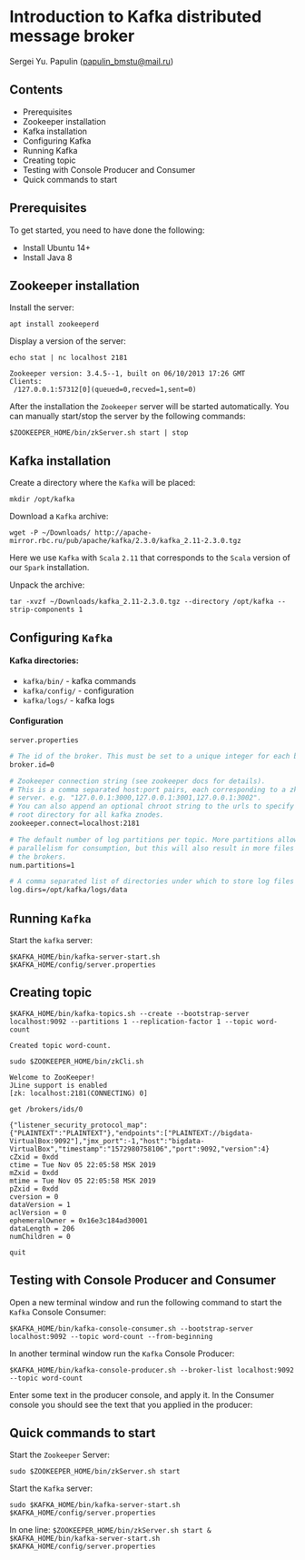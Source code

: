 # Introduction to Kafka distributed message broker
Sergei Yu. Papulin (papulin_bmstu@mail.ru)

## Contents

- Prerequisites
- Zookeeper installation
- Kafka installation
- Configuring Kafka
- Running Kafka
- Creating topic
- Testing with Console Producer and Consumer
- Quick commands to start

## Prerequisites

To get started, you need to have done the following:

- Install Ubuntu 14+
- Install Java 8

## Zookeeper installation

Install the server:

`apt install zookeeperd`

Display a version of the server:

`echo stat | nc localhost 2181`

```
Zookeeper version: 3.4.5--1, built on 06/10/2013 17:26 GMT
Clients:
 /127.0.0.1:57312[0](queued=0,recved=1,sent=0)
```

After the installation the `Zookeeper` server will be started automatically. You can manually start/stop the server by the following commands:

`$ZOOKEEPER_HOME/bin/zkServer.sh start | stop`

## Kafka installation

Create a directory where the `Kafka` will be placed:

`mkdir /opt/kafka`

Download a `Kafka` archive:

`wget -P ~/Downloads/ http://apache-mirror.rbc.ru/pub/apache/kafka/2.3.0/kafka_2.11-2.3.0.tgz`

Here we use `Kafka` with `Scala` `2.11` that corresponds to the `Scala` version of our `Spark` installation.

Unpack the archive: 

`tar -xvzf ~/Downloads/kafka_2.11-2.3.0.tgz --directory /opt/kafka --strip-components 1`

## Configuring `Kafka`

#### Kafka directories:

- `kafka/bin/` - kafka commands
- `kafka/config/` - configuration
- `kafka/logs/` - kafka logs

#### Configuration

`server.properties`

```bash
# The id of the broker. This must be set to a unique integer for each broker.
broker.id=0

# Zookeeper connection string (see zookeeper docs for details).
# This is a comma separated host:port pairs, each corresponding to a zk
# server. e.g. "127.0.0.1:3000,127.0.0.1:3001,127.0.0.1:3002".
# You can also append an optional chroot string to the urls to specify the
# root directory for all kafka znodes.
zookeeper.connect=localhost:2181

# The default number of log partitions per topic. More partitions allow greater
# parallelism for consumption, but this will also result in more files across
# the brokers.
num.partitions=1

# A comma separated list of directories under which to store log files
log.dirs=/opt/kafka/logs/data
```

## Running `Kafka`

Start the `kafka` server:

`$KAFKA_HOME/bin/kafka-server-start.sh $KAFKA_HOME/config/server.properties`

## Creating topic

`$KAFKA_HOME/bin/kafka-topics.sh --create --bootstrap-server localhost:9092 --partitions 1 --replication-factor 1 --topic word-count`

```
Created topic word-count.
```

`sudo $ZOOKEEPER_HOME/bin/zkCli.sh`

```
Welcome to ZooKeeper!
JLine support is enabled
[zk: localhost:2181(CONNECTING) 0] 
```

`get /brokers/ids/0`

```
{"listener_security_protocol_map":{"PLAINTEXT":"PLAINTEXT"},"endpoints":["PLAINTEXT://bigdata-VirtualBox:9092"],"jmx_port":-1,"host":"bigdata-VirtualBox","timestamp":"1572980758106","port":9092,"version":4}
cZxid = 0xdd
ctime = Tue Nov 05 22:05:58 MSK 2019
mZxid = 0xdd
mtime = Tue Nov 05 22:05:58 MSK 2019
pZxid = 0xdd
cversion = 0
dataVersion = 1
aclVersion = 0
ephemeralOwner = 0x16e3c184ad30001
dataLength = 206
numChildren = 0
```

`quit`


## Testing with Console Producer and Consumer

Open a new terminal window and run the following command to start the `Kafka` Console Consumer:

`$KAFKA_HOME/bin/kafka-console-consumer.sh --bootstrap-server localhost:9092 --topic word-count --from-beginning`

In another terminal window run the `Kafka` Console Producer:

`$KAFKA_HOME/bin/kafka-console-producer.sh --broker-list localhost:9092 --topic word-count`

Enter some text in the producer console, and apply it. In the Consumer console you should see the text that you applied in the producer:

## Quick commands to start

Start the `Zookeeper` Server:

`sudo $ZOOKEEPER_HOME/bin/zkServer.sh start`

Start the `Kafka` server:

`sudo $KAFKA_HOME/bin/kafka-server-start.sh $KAFKA_HOME/config/server.properties`

In one line:
`$ZOOKEEPER_HOME/bin/zkServer.sh start & $KAFKA_HOME/bin/kafka-server-start.sh $KAFKA_HOME/config/server.properties`